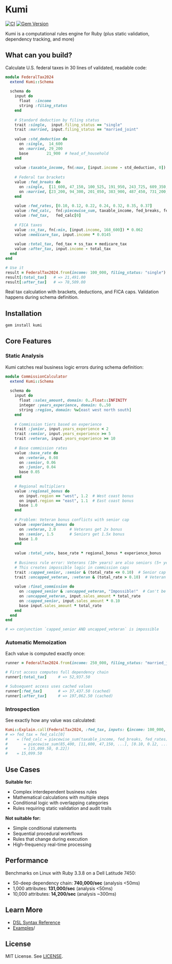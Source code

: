 # Kumi 

[![CI](https://github.com/amuta/kumi/workflows/CI/badge.svg)](https://github.com/amuta/kumi/actions)
[![Gem Version](https://badge.fury.io/rb/kumi.svg)](https://badge.fury.io/rb/kumi)

Kumi is a computational rules engine for Ruby (plus static validation, dependency tracking, and more)

## What can you build?

Calculate U.S. federal taxes in 30 lines of validated, readable code:

```ruby
module FederalTax2024
  extend Kumi::Schema
  
  schema do
    input do
      float  :income
      string :filing_status
    end
    
    # Standard deduction by filing status
    trait :single,  input.filing_status == "single"
    trait :married, input.filing_status == "married_joint"
    
    value :std_deduction do
      on :single,  14_600
      on :married, 29_200
      base        21_900  # head_of_household
    end
    
    value :taxable_income, fn(:max, [input.income - std_deduction, 0])
    
    # Federal tax brackets
    value :fed_breaks do
      on :single,  [11_600, 47_150, 100_525, 191_950, 243_725, 609_350, Float::INFINITY]
      on :married, [23_200, 94_300, 201_050, 383_900, 487_450, 731_200, Float::INFINITY]
    end
    
    value :fed_rates, [0.10, 0.12, 0.22, 0.24, 0.32, 0.35, 0.37]
    value :fed_calc,  fn(:piecewise_sum, taxable_income, fed_breaks, fed_rates)
    value :fed_tax,   fed_calc[0]
    
    # FICA taxes
    value :ss_tax, fn(:min, [input.income, 168_600]) * 0.062
    value :medicare_tax, input.income * 0.0145
    
    value :total_tax, fed_tax + ss_tax + medicare_tax
    value :after_tax, input.income - total_tax
  end
end

# Use it
result = FederalTax2024.from(income: 100_000, filing_status: "single")
result[:total_tax]   # => 21,491.00
result[:after_tax]   # => 78,509.00
```

Real tax calculation with brackets, deductions, and FICA caps. Validation happens during schema definition.

## Installation

```bash
gem install kumi
```

## Core Features

### Static Analysis

Kumi catches real business logic errors during schema definition:

```ruby
module CommissionCalculator
  extend Kumi::Schema
  
  schema do
    input do
      float :sales_amount, domain: 0..Float::INFINITY
      integer :years_experience, domain: 0..50
      string :region, domain: %w[east west north south]
    end
    
    # Commission tiers based on experience
    trait :junior, input.years_experience < 2
    trait :senior, input.years_experience >= 5
    trait :veteran, input.years_experience >= 10
    
    # Base commission rates
    value :base_rate do
      on :veteran, 0.08
      on :senior, 0.06
      on :junior, 0.04
      base 0.05
    end
    
    # Regional multipliers
    value :regional_bonus do
      on input.region == "west", 1.2  # West coast bonus
      on input.region == "east", 1.1  # East coast bonus
      base 1.0
    end
    
    # Problem: Veteran bonus conflicts with senior cap
    value :experience_bonus do
      on :veteran, 2.0      # Veterans get 2x bonus
      on :senior, 1.5       # Seniors get 1.5x bonus  
      base 1.0
    end
    
    value :total_rate, base_rate * regional_bonus * experience_bonus
    
    # Business rule error: Veterans (10+ years) are also seniors (5+ years)
    # This creates impossible logic in commission caps
    trait :capped_senior, :senior & (total_rate <= 0.10)  # Senior cap
    trait :uncapped_veteran, :veteran & (total_rate > 0.10)  # Veteran override
    
    value :final_commission do
      on :capped_senior & :uncapped_veteran, "Impossible!"  # Can't be both
      on :uncapped_veteran, input.sales_amount * total_rate
      on :capped_senior, input.sales_amount * 0.10
      base input.sales_amount * total_rate
    end
  end
end

# => conjunction `capped_senior AND uncapped_veteran` is impossible
```

### Automatic Memoization

Each value is computed exactly once:

```ruby
runner = FederalTax2024.from(income: 250_000, filing_status: "married_joint")

# First access computes full dependency chain
runner[:total_tax]     # => 52,937.50

# Subsequent access uses cached values
runner[:fed_tax]       # => 37,437.50 (cached)
runner[:after_tax]     # => 197,062.50 (cached)
```

### Introspection

See exactly how any value was calculated:

```ruby
Kumi::Explain.call(FederalTax2024, :fed_tax, inputs: {income: 100_000, filing_status: "single"})
# => fed_tax = fed_calc[0]
#    = (fed_calc = piecewise_sum(taxable_income, fed_breaks, fed_rates)
#       = piecewise_sum(85,400, [11,600, 47,150, ...], [0.10, 0.12, ...])
#       = [15,099.50, 0.22])
#    = 15,099.50
```

## Use Cases

**Suitable for:**
- Complex interdependent business rules
- Mathematical calculations with multiple steps
- Conditional logic with overlapping categories
- Rules requiring static validation and audit trails

**Not suitable for:**
- Simple conditional statements
- Sequential procedural workflows  
- Rules that change during execution
- High-frequency real-time processing

## Performance

Benchmarks on Linux with Ruby 3.3.8 on a Dell Latitude 7450:
- 50-deep dependency chain: **740,000/sec** (analysis <50ms)
- 1,000 attributes:         **131,000/sec** (analysis <50ms)
- 10,000 attributes:        **14,200/sec**  (analysis ~300ms)

## Learn More

- [DSL Syntax Reference](documents/SYNTAX.md)
- [Examples](examples/)/

## License

MIT License. See [LICENSE](LICENSE).